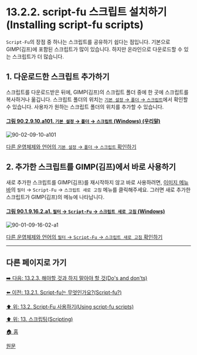 # 13.2.2. script-fu 스크립트 설치하기(Installing script-fu scripts)
`Script-Fu`의 장점 중 하나는 스크립트를 공유하기 쉽다는 점입니다. 기본으로 GIMP(김프)에 포함된 스크립트가 많이 있습니다. 하지만 온라인으로 다운로드할 수 있는 스크립트가 더 많습니다.

## 1. 다운로드한 스크립트 추가하기
스크립트를 다운로드받은 뒤에, GIMP(김프)의 스크립트 폴더 중에 한 곳에 스크립트를 복사하거나 옮깁니다. 스크립트 폴더의 위치는 [`기본 설정` → `폴더` → `스크립트`](./12-01-25-data-folders.md)에서 확인할 수 있습니다. 사용자가 원하는 스크립트 폴더의 위치를 추가할 수 있습니다.

<a id="90-02-09-10-a101"></a>

#### [그림 90.2.9.10.a101. `기본 설정` → `폴더` → `스크립트` (Windows) (우리말)](./90-02-09-10-scripts.md#90-02-09-10-a101)
![90-02-09-10-a101](https://github.com/wonder13662/gimp/assets/15767104/4d83223a-ed07-44eb-ba97-a50fb110aa84)

[다른 운영체제와 언어의 `기본 설정` → `폴더` → `스크립트` 확인하기](./90-02-09-10-scripts.md#90-02-09-10-a102)

## 2. 추가한 스크립트를 GIMP(김프)에서 바로 사용하기
새로 추가한 스크립트를 GIMP(김프)를 재시작하지 않고 바로 사용하려면, [이미지 메뉴 바](./19-glossaryx-image_menu_bar.md)의 `필터` → `Script-Fu` → `스크립트 새로 고침` 메뉴를 클릭해주세요. 그러면 새로 추가한 스크립트가 GIMP(김프)의 메뉴에 나타납니다.

<a id="90-01-09-16-02-a1"></a>

#### [그림 90.1.9.16.2.a1. `필터` → `Script-Fu` → `스크립트 새로 고침` (Windows)](./90-01-09-16-02-refresh_scripts.md#90-01-09-16-02-a1)
![90-01-09-16-02-a1](https://github.com/wonder13662/gimp/assets/15767104/7acc7e38-7cbc-449d-bd21-de2b19c10d9a)

[다른 운영체제와 언어의 `필터` → `Script-Fu` → `스크립트 새로 고침` 확인하기](./90-01-09-16-02-refresh_scripts.md#90-01-09-16-02-a2)

***

## 다른 페이지로 가기

[➡️ 다음: 13.2.3. 해야할 것과 하지 말아야 할 것(Do's and don'ts)](./13-02-03-do-s-and-don-ts.md)

[⬅️ 이전: 13.2.1. Script-fu는 무엇인가요?(Script-fu?)](./13-02-01-script-fu.md)

[⬆️ 위: 13.2. Script-Fu 사용하기(Using script-fu scripts)](./13-02-00-using-script-fu-scripts.md)

[⬆️ 위: 13. 스크립팅(Scripting)](./13-00-scripting.md)

[🏠 홈](./00-home.md)

[원문](https://docs.gimp.org/2.10/ko/install-script-fu.html)
